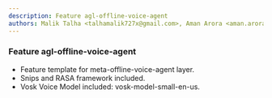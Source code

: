 ```yaml
---
description: Feature agl-offline-voice-agent
authors: Malik Talha <talhamalik727x@gmail.com>, Aman Arora <aman.arora9848@gmail.com>
---
```


### Feature agl-offline-voice-agent

- Feature template for meta-offline-voice-agent layer.
- Snips and RASA framework included.
- Vosk Voice Model included: vosk-model-small-en-us.

